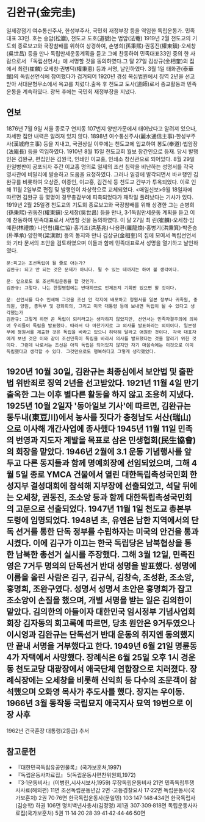 김완규(金完圭)
=============
일제강점기 여수통신주사, 한성부주사, 국민회 재정부장 등을 역임한 독립운동가. 민족대표 33인. 호는 송암(松巖), 천도교 도호(道號)는 법암(法菴)
1919년 2월 천도교의 기도회 종료보고와 국장참배를 위하여 상경하여, 손병희(孫秉熙)·권동진(權東鎭)·오세창(吳世昌) 등을 만나 독립만세운동계획을 듣고 그에 찬동하여 민족대표33인 중의 한 사람으로서 「독립선언서」에 서명할 것을 동의하였다.그 달 27일 김상규(金相奎)의 집에서 최린(崔麟)·오세창·권병덕(權秉悳) 등과 서명, 날인하였다. 3월 1일 태화관(泰華館)의 독립선언식에 참여했다가 검거되어 1920년 경성 복심법원에서 징역 2년을 선고받아 서대문형무소에서 옥고를 치렀다.출옥 후 천도교 도사(道師)로서 종교활동과 민족운동을 계속하였다. 광복 후에는 국민회 재정부장을 지냈다.


연보 
----
1876년 7월 9일 서울 종로구 연지동 107번지 양반가문에서 태어났다고 알려져 있으나, 자세한 집안 내력은 알려져 있지 않다.
1898년 여수통신주사(麗水通信主事)·한성부주사(漢城府主事) 등을 지내고, 국권상실 이후에는 천도교에 입교하여 봉도(奉道)·법암장(法庵長) 등을 역임하였다.
1910년 8월 15일 천도교회 월보 창간인으로 등재. 당시 발행인은 김완규, 편집인은 김원극, 인쇄인 이교홍, 인쇄소 창신관으로 되어있다. 8월 29일 한일병판이 공포되자 주간 이교홍 명의로 일제의 조선 침략을 비난하는 성명서를 각국 영사관에 비밀리에 발송하고 도움을 요청하였다. 그러나 일경에 발각되면서 바ㄹ행인 김완규를 비롯하여 오상준, 이종인, 이교홍, 김건식 등 천도교 간부가 투옥되었다. 이로 인해 11월 2일부로 편집 및 발행인이 차상학으로 교체되었다.  <매일신보>9월 18일자에 따르면 김완규 등 몇명이 경무총감부에 피촉되었다가 재작일 풀려났다는 기사가 있다.
1919년 2월 25일경 천도교의 기도회 종료보고와 국장참배를 위해 상경한 그는 손병희(孫秉熙)·권동진(權東鎭)·오세창(吳世昌) 등을 만나, 3·1독립만세운동 계획을 듣고 이에 찬동하여 민족대표로서 서명할 것을 동의하였다. 이 달 27일 최 린(崔麟)·오세창·임예환(林禮煥)·나인협(羅仁協)·홍기조(洪基兆)·나용환(羅龍煥)·홍병기(洪秉箕)·박준승(朴準承)·양한묵(梁漢默) 등의 동지와 만나 김상규(金相奎)의 집에 모여서 독립선언서와 기타 문서의 초안을 검토하였으며 이들과 함께 민족대표로서 성명을 열기하고 날인하였다. 

```
문:피고는 조선독립이 될 줄로 아는가?
김완규: 되고 안 되는 것은 문제가 아니다. 될 수 있는 데까지는 하여 볼 생각이다.

문: 앞으로도 또 조선독립운동을 할 것인가.
김완규: 그렇다. 나는 한일병합에는 반대하므로 언제든지 기회만 있으면 할 것이다.

문: 선언서를 다수 인쇄해 그것을 조선 안 각지에 배포하고 청원서를 일본 정부나 귀족원, 중의원, 양원, 총독부 및 강화회의, 그리고 미국 대통령 등에 보내면 독립이 될 수 있다고 생각했는가
김완규: 그렇게 하면 곧 독립이 되리라고는 생각하지 않았지만, 선언서는 민족자결주의에 의하여 우리들이 독립을 발표했다. 따라서 다 마찬가지로 그 의사를 발표하라는 의미이다. 일본정부에 청원서를 제출한 것은 독립을 바라고 있으니 허락해 달라고 애원한 것이다. 각국 대표자에게 보낸 것은 이와 같이 조선민족이 독립을 바라서 의사를 발표했다는 것을 알리기 위한 것이다. 그런데 나로서는 조선은 아직 독립은 되어있지 않지만 자기 마음속에는 이것으로 이미 독립했다고 생각할 수 있다. 그것만으로도 행복하다고 그렇게 생각했었다.
```

1920년 10월 30일, 김완규는 최종심에서 보안법 및 출판법 위반죄로 징역 2년을 선고받았다.
1921년 11월 4일 만기 출옥한 그는 이후 별다른 활동을 하지 않고 조용히 지냈다. 
1925년 10월 2일자 '동아일보 기사'에 따르면, 김완규는 동두내(東豆川)에서 농사를 짓다가 충청남도 서산(瑞山)으로 이사해 개간사업에 종사했다
1945년 11월 11일 민족의 번영과 지도자 계발을 목표로 삼은 민생협회(民生協會)의 회장을 맡았다.
1946년 2월에 3.1 운동 기념행사를 앞두고 다른 동지들과 함께 명예회장에 선임되었으며, 그해 4월 5일 종로 YMCA 건물에서 열린 대한독립촉성국민회 한성지부 결성대회에 참석해 지부장에 선출되었고, 석달 뒤에는 오세창, 권동진, 조소앙 등과 함께 대한독립촉성국민회의 고문으로 선출되었다.
1947년 11월 1일 천도교 총본부 도령에 임명되었다. 
1948년 초, 유엔은 남한 지역에서의 단독 선거를 통한 단독 정부를 수립하자는 미국의 안건을 통과시켰다. 이에 김구가 이끄는 한국 독립당은 남북협상을 통한 남북한 총선거 실시를 주장했다. 그해 3월 12일, 민족진영은 7거두 명의의 단독선거 반대 성명을 발표했다. 성명에 이름을 올린 사람은 김구, 김규식, 김창숙, 조성환, 조소앙, 홍명희, 조완구였다. 성명서 성명서 초안은 홍명희가 잡고 조소앙이 손질을 했으며, 개별 서명을 받는 일은 김의한이 맡았다. 김의한의 아들이자 대한민국 임시정부 기념사업회 회장 김자동의 회고록에 따르면, 당초 원안은 9거두였으나 이시영과 김완규는 단독선거 반대 운동의 취지엔 동의했지만 끝내 서명을 거부했다고 한다.
1949년 6월 21일 명륜동 4가 자택에서 사망했다. 장례식은 6월 25일 오후 1시 경운동 천도교당 대광장에서 애국단체 연합장으로 치러졌다. 장례식장에는 오세창을 비롯해 신익희 등 다수의 조문객이 참석했으며 오화영 목사가 추도사를 했다. 장지는 우이동.
1966년 3월 동작동 국립묘지 애국지사 묘역 19번으로 이장
사후
----
1962년 건국훈장 대통령(2등급) 추서


참고문헌
--------
 * 『대한민국독립유공인물록』(국가보훈처,1997)
 * 『독립운동사자료집』 5(독립운동사편찬위원회,1972)
 * 『3·1운동비사』(이병헌,시사시보사,1959)
 무장독립운동비사 21면
민족독립투쟁사사료(해외편) 11면
조선독립운동년감 2면 ·고등경찰요사 17·22면
독립운동사(국가보훈처) 2권 70·76면
한국독립운동사(문일민) 103·147·148·434면
한국독립사(김승학) 하권 106면
명치백년사총서(김정명) 제1권 307·309·818면
독립운동사자료집(국가보훈처) 5권 11·14·20·28·39·41·42·44·46·50면

